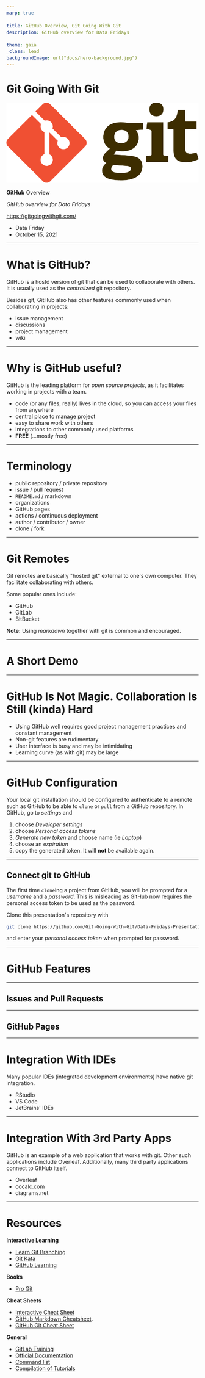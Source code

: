 ```yaml
---
marp: true

title: GitHub Overview, Git Going With Git
description: GitHub overview for Data Fridays

theme: gaia
_class: lead
backgroundImage: url("docs/hero-background.jpg")
---
```


# **Git Going With Git**

![bg left:40% 80%](docs/git-logo.png)

**GitHub** Overview

*GitHub overview for Data Fridays*

https://gitgoingwithgit.com/

- Data Friday
- October 15, 2021

---

<!--
header: "**GitHub Overview**, Git Going With Git"
footer: "Data Fridays, UTRGV SMSS"
paginate: true
-->

# What is GitHub?

GitHub is a hostd version of git that can be used to collaborate with others. It is usually used as the *centralized* git repository.

Besides git, GitHub also has other features commonly used when collaborating in projects:

- issue management
- discussions
- project management
- wiki

---

# Why is GitHub useful?

GitHub is the leading platform for *open source projects*, as it facilitates working in projects with a team.

- code (or any files, really) lives in the cloud, so you can access your files from anywhere
- central place to manage project
- easy to share work with others
- integrations to other commonly used platforms
- **FREE** (...mostly free)


---

# Terminology

- public repository / private repository
- issue / pull request
- `README.md` / markdown
- organizations
- GitHub pages
- actions / continuous deployment
- author / contributor / owner
- clone / fork

---

# Git Remotes

Git remotes are basically "hosted git" external to one's own computer. They facilitate collaborating with others.

Some popular ones include:

- GitHub
- GitLab
- BitBucket

**Note:** Using *markdown* together with git is common and encouraged.

---

# A Short Demo

---

# GitHub Is Not Magic. Collaboration Is Still (kinda) Hard

- Using GitHub well requires good project management practices and constant management
- Non-git features are rudimentary
- User interface is busy and may be intimidating
- Learning curve (as with git) may be large

---

# GitHub Configuration

Your local git installation should be configured to authenticate
to a remote such as GitHub to be able to `clone` or `pull` from a GitHub repository. In GitHub, go to *settings* and

1. choose *Developer settings*
1. choose *Personal access tokens*
1. *Generate new token* and choose name (ie *Laptop*)
1. choose an *expiration*
1. copy the generated token. It will **not** be available again.

---

## Connect git to GitHub

The first time `clone`ing a project from GitHub, you will be prompted for a *username* and a *password*. This is misleading as GitHub now requires the personal access token to be used as the password.

Clone this presentation's repository with

```sh
git clone https://github.com/Git-Going-With-Git/Data-Fridays-Presentation
```

and enter your *personal access token* when prompted for password.

---

# GitHub Features

---

## Issues and Pull Requests

---

## GitHub Pages

---

# Integration With IDEs

Many popular IDEs (integrated development environments) have native git integration.

- RStudio
- VS Code
- JetBrains' IDEs

---

# Integration With 3rd Party Apps

GitHub is an example of a web application that works with git. Other such applications include Overleaf. Additionally, many third party applications connect to GitHub itself.

- Overleaf
- cocalc.com
- diagrams.net

---

<!--
_class: twocols
style: |
    section.twocols {
        columns: 2;
    }
-->

# Resources

**Interactive Learning**

- [Learn Git Branching](https://learngitbranching.js.org/)
- [Git Kata](https://www.katacoda.com/courses/git)
- [GitHub Learning](https://lab.github.com/)

**Books**

- [Pro Git](https://git-scm.com/book/en/v2)

**Cheat Sheets**

- [Interactive Cheat Sheet](https://ndpsoftware.com/git-cheatsheet.html#loc=index;)
- [GitHub Markdown Cheatsheet](https://github.com/adam-p/markdown-here/wiki/Markdown-Cheatsheet).
- [GitHub Git Cheat Sheet](https://training.github.com/downloads/github-git-cheat-sheet.pdf)

**General**

- [GitLab Training](https://about.gitlab.com/learn/)
- [Official Documentation](https://git-scm.com/doc)
- [Command list](https://git-scm.com/docs)
- [Compilation of Tutorials](https://git-scm.com/doc/ext)
